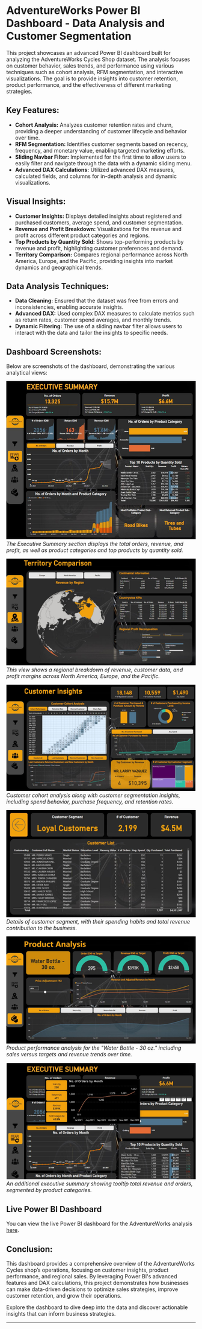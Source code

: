 # AdventureWorks Power BI Dashboard - Data Analysis and Customer Segmentation

This project showcases an advanced Power BI dashboard built for analyzing the AdventureWorks Cycles Shop dataset. The analysis focuses on customer behavior, sales trends, and performance using various techniques such as cohort analysis, RFM segmentation, and interactive visualizations. The goal is to provide insights into customer retention, product performance, and the effectiveness of different marketing strategies.

## Key Features:
- **Cohort Analysis:** Analyzes customer retention rates and churn, providing a deeper understanding of customer lifecycle and behavior over time.
- **RFM Segmentation:** Identifies customer segments based on recency, frequency, and monetary value, enabling targeted marketing efforts.
- **Sliding Navbar Filter:** Implemented for the first time to allow users to easily filter and navigate through the data with a dynamic sliding menu.
- **Advanced DAX Calculations:** Utilized advanced DAX measures, calculated fields, and columns for in-depth analysis and dynamic visualizations.

## Visual Insights:
- **Customer Insights:** Displays detailed insights about registered and purchased customers, average spend, and customer segmentation.
- **Revenue and Profit Breakdown:** Visualizations for the revenue and profit across different product categories and regions.
- **Top Products by Quantity Sold:** Shows top-performing products by revenue and profit, highlighting customer preferences and demand.
- **Territory Comparison:** Compares regional performance across North America, Europe, and the Pacific, providing insights into market dynamics and geographical trends.

## Data Analysis Techniques:
- **Data Cleaning:** Ensured that the dataset was free from errors and inconsistencies, enabling accurate insights.
- **Advanced DAX:** Used complex DAX measures to calculate metrics such as return rates, customer spend averages, and monthly trends.
- **Dynamic Filtering:** The use of a sliding navbar filter allows users to interact with the data and tailor the insights to specific needs.
  
## Dashboard Screenshots:
Below are screenshots of the dashboard, demonstrating the various analytical views:

![Executive Summary](Images/1.JPG)
*The Executive Summary section displays the total orders, revenue, and profit, as well as product categories and top products by quantity sold.*

![Territory Comparison](Images/2.JPG)
*This view shows a regional breakdown of revenue, customer data, and profit margins across North America, Europe, and the Pacific.*

![Customer Insights](Images/3.JPG)
*Customer cohort analysis along with customer segmentation insights, including spend behavior, purchase frequency, and retention rates.*

![Loyal Customers](Images/4.JPG)
*Details of customer segment, with their spending habits and total revenue contribution to the business.*

![Product Analysis](Images/5.JPG)
*Product performance analysis for the "Water Bottle - 30 oz." including sales versus targets and revenue trends over time.*

![Detailed Executive Summary](Images/6.jpg)
*An additional executive summary showing tooltip total revenue and orders, segmented by product categories.*

## Live Power BI Dashboard

You can view the live Power BI dashboard for the AdventureWorks analysis [here](https://app.powerbi.com/view?r=eyJrIjoiYmI4ZTg3YTMtZWE4Yy00N2JkLWFlNWMtZjUzMTBhNzhlNDMzIiwidCI6IjFiMGY2ZDU2LTBkOTEtNDZiNy04NzFiLTBmNzljNzJhYmYxZiIsImMiOjEwfQ%3D%3D&fbclid=IwY2xjawJInr5leHRuA2FlbQIxMAABHRfwl_FQi5pNYAoCt2mWkoZjujVmrkyE5qbDaNPGYTqqGNPl4nTPbs5Z5w_aem_eQVMCB6c9pb6RxRuOd58oQ).


## Conclusion:
This dashboard provides a comprehensive overview of the AdventureWorks Cycles shop’s operations, focusing on customer insights, product performance, and regional sales. By leveraging Power BI's advanced features and DAX calculations, this project demonstrates how businesses can make data-driven decisions to optimize sales strategies, improve customer retention, and grow their operations.

Explore the dashboard to dive deep into the data and discover actionable insights that can inform business strategies.

---
